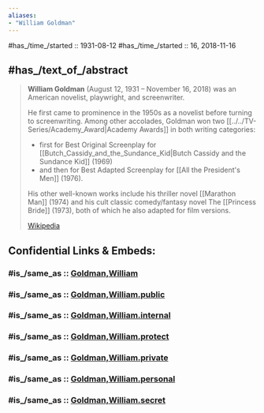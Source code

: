 ```yaml
---
aliases:
- "William Goldman"
---
```


#has_/time_/started ::  1931-08-12 
#has_/time_/started ::  16, 2018-11-16 

## #has_/text_of_/abstract 

> **William Goldman** (August 12, 1931 – November 16, 2018) was an American novelist, playwright, and screenwriter. 
> 
> He first came to prominence in the 1950s as a novelist before turning to screenwriting. 
> Among other accolades, Goldman won two [[../../TV-Series/Academy_Award|Academy Awards]] in both writing categories: 
> - first for Best Original Screenplay for [[Butch_Cassidy_and_the_Sundance_Kid|Butch Cassidy and the Sundance Kid]] (1969) 
> - and then for Best Adapted Screenplay for [[All the President's Men]] (1976).
>
> His other well-known works include his thriller novel [[Marathon Man]] (1974) 
> and his cult classic comedy/fantasy novel The [[Princess Bride]] (1973), 
> both of which he also adapted for film versions.
>
> [Wikipedia](https://en.wikipedia.org/wiki/William%20Goldman) 


## Confidential Links & Embeds: 

### #is_/same_as :: [Goldman,William](/_Standards/Society/Communication/Media/Movie/Movie-Genre/Western-Movie/Goldman,William.md) 

### #is_/same_as :: [Goldman,William.public](/_public/Society/Communication/Media/Movie/Movie-Genre/Western-Movie/Goldman,William.public.md) 

### #is_/same_as :: [Goldman,William.internal](/_internal/Society/Communication/Media/Movie/Movie-Genre/Western-Movie/Goldman,William.internal.md) 

### #is_/same_as :: [Goldman,William.protect](/_protect/Society/Communication/Media/Movie/Movie-Genre/Western-Movie/Goldman,William.protect.md) 

### #is_/same_as :: [Goldman,William.private](/_private/Society/Communication/Media/Movie/Movie-Genre/Western-Movie/Goldman,William.private.md) 

### #is_/same_as :: [Goldman,William.personal](/_personal/Society/Communication/Media/Movie/Movie-Genre/Western-Movie/Goldman,William.personal.md) 

### #is_/same_as :: [Goldman,William.secret](/_secret/Society/Communication/Media/Movie/Movie-Genre/Western-Movie/Goldman,William.secret.md)

